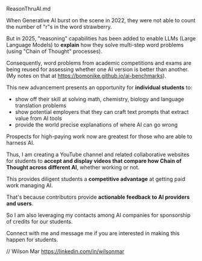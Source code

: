 ReasonThruAI.md

When Generative AI burst on the scene in 2022, they were not able to count the number of "r"s in the word strawberry.

But in 2025, "reasoning" capabilities has been added to enable LLMs (Large Language Models) to <strong>explain</strong> how they solve multi-step word problems (using "Chain of Thought" processes).

Consequently, word problems from academic competitions and exams are being reused for assessing whether one AI version is better than another. (My notes on that at https://bomonike.github.io/ai-benchmarks).

This new advancement presents an opportunity for <strong>individual students</strong> to:
   * show off their skill at solving math, chemistry, biology and language translation problems
   * show potential employers that they can craft text prompts that extract value from AI tools
   * provide the world precise explanations of where AI can go wrong

Prospects for high-paying work now are greatest for those who are able to harness AI. 

Thus, I am creating a YouTube channel and related collaborative websites for students to 
<strong>accept and display videos that compare how Chain of Thought across different AI</strong>,
whether working or not.

This provides diligent students a <strong>competitive advantage</strong> at getting paid work managing AI.

That's because contributors provide <strong>actionable feedback to AI providers and users</strong>.

So I am also leveraging my contacts among AI companies for sponsorship of credits for our students.

Connect with me and message me if you are interested in making this happen for students.

// Wilson Mar
https://linkedin.com/in/wilsonmar


